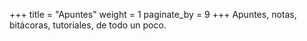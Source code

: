 +++
title = "Apuntes"
weight = 1
paginate_by = 9
+++
Apuntes, notas, bitácoras, tutoriales, de todo un poco.
